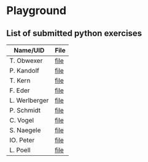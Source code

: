 # Playground

## List of submitted python exercises 


| Name/UID      | File                               |
|---------------|------------------------------------|
| T. Obwexer    | [file](python_ex1/Ex_1_Obwexer.py) |
| P. Kandolf    | [file](python_ex1/kandolf.py)      |
| T. Kern       | [file](python_ex1/test-tk.txt)     |
| F. Eder       | [file](python_ex1/ederfl.py)       |
| L. Werlberger | [file](python_ex1/Werlberger.py)   |
| P. Schmidt    | [file](python_ex1/schmipeter.py)   |
| C. Vogel      | [file](python_ex1/chrisv.py)   |
| S. Naegele    | [file](python_ex1/solutuon_ex1_naegle.py)|
| IO. Peter     | [file](python_ex1/io-peter.py)     |
| L. Poell      | [file](python_ex1/exercises1_lennypoell.py)|